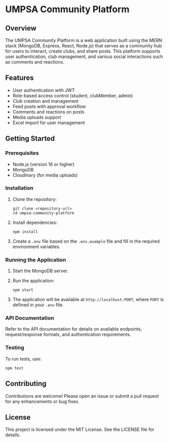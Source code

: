 # UMPSA Community Platform

## Overview
The UMPSA Community Platform is a web application built using the MERN stack (MongoDB, Express, React, Node.js) that serves as a community hub for users to interact, create clubs, and share posts. This platform supports user authentication, club management, and various social interactions such as comments and reactions.

## Features
- User authentication with JWT
- Role-based access control (student, clubMember, admin)
- Club creation and management
- Feed posts with approval workflow
- Comments and reactions on posts
- Media uploads support
- Excel import for user management

## Getting Started

### Prerequisites
- Node.js (version 16 or higher)
- MongoDB
- Cloudinary (for media uploads)

### Installation
1. Clone the repository:
   ```
   git clone <repository-url>
   cd umpsa-community-platform
   ```

2. Install dependencies:
   ```
   npm install
   ```

3. Create a `.env` file based on the `.env.example` file and fill in the required environment variables.

### Running the Application
1. Start the MongoDB server.
2. Run the application:
   ```
   npm start
   ```

3. The application will be available at `http://localhost:PORT`, where `PORT` is defined in your `.env` file.

### API Documentation
Refer to the API documentation for details on available endpoints, request/response formats, and authentication requirements.

### Testing
To run tests, use:
```
npm test
```

## Contributing
Contributions are welcome! Please open an issue or submit a pull request for any enhancements or bug fixes.

## License
This project is licensed under the MIT License. See the LICENSE file for details.